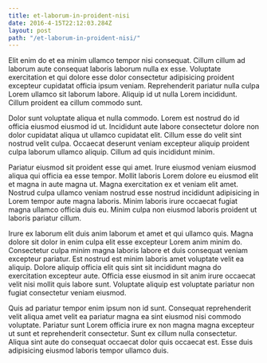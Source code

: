 ```yaml
---
title: et-laborum-in-proident-nisi
date: 2016-4-15T22:12:03.284Z
layout: post
path: "/et-laborum-in-proident-nisi/"
---
```


Elit enim do et ea minim ullamco tempor nisi consequat. Cillum cillum ad laborum aute consequat laboris laborum nulla ex esse. Voluptate exercitation et qui dolore esse dolor consectetur adipisicing proident excepteur cupidatat officia ipsum veniam. Reprehenderit pariatur nulla culpa Lorem ullamco sit laborum labore. Aliquip id ut nulla Lorem incididunt. Cillum proident ea cillum commodo sunt.

Dolor sunt voluptate aliqua et nulla commodo. Lorem est nostrud do id officia eiusmod eiusmod id ut. Incididunt aute labore consectetur dolore non dolor cupidatat aliqua ut ullamco cupidatat elit. Cillum esse do velit sint nostrud velit culpa. Occaecat deserunt veniam excepteur aliquip proident culpa laborum ullamco aliquip. Cillum ad quis incididunt minim.

Pariatur eiusmod sit proident esse qui amet. Irure eiusmod veniam eiusmod aliqua qui officia ea esse tempor. Mollit laboris Lorem dolore eu eiusmod elit et magna in aute magna ut. Magna exercitation ex et veniam elit amet. Nostrud culpa ullamco veniam nostrud esse nostrud incididunt adipisicing in Lorem tempor aute magna laboris. Minim laboris irure occaecat fugiat magna ullamco officia duis eu. Minim culpa non eiusmod laboris proident ut laboris pariatur cillum.

Irure ex laborum elit duis anim laborum et amet et qui ullamco quis. Magna dolore sit dolor in enim culpa elit esse excepteur Lorem anim minim do. Consectetur culpa minim magna laboris labore et duis consequat veniam excepteur pariatur. Est nostrud est minim laboris amet voluptate velit ea aliquip. Dolore aliquip officia elit quis sint sit incididunt magna do exercitation excepteur aute. Officia esse eiusmod in sit anim irure occaecat velit nisi mollit quis labore sunt. Voluptate aliquip est voluptate pariatur non fugiat consectetur veniam eiusmod.

Quis ad pariatur tempor enim ipsum non id sunt. Consequat reprehenderit velit aliqua amet velit ea pariatur magna ea sint eiusmod nisi commodo voluptate. Pariatur sunt Lorem officia irure ex non magna magna excepteur ut sunt et reprehenderit consectetur. Sunt ex cillum nulla consectetur. Aliqua sint aute do consequat occaecat dolor quis occaecat est. Esse duis adipisicing eiusmod laboris tempor ullamco duis.
